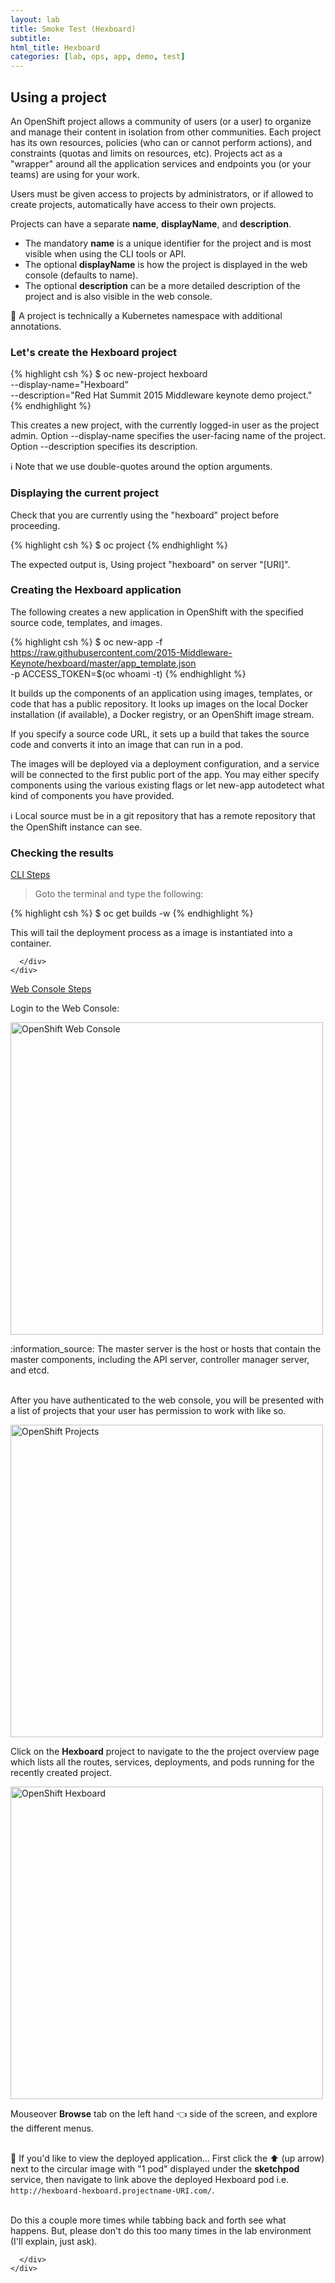 ```yaml
---
layout: lab
title: Smoke Test (Hexboard)
subtitle:
html_title: Hexboard
categories: [lab, ops, app, demo, test]
---
```


## Using a project

An OpenShift project allows a community of users (or a user) to organize and manage their content in isolation from other communities. Each project has its own resources, policies (who can or cannot perform actions), and constraints (quotas and limits on resources, etc). Projects act as a "wrapper" around all the application services and endpoints you (or your teams) are using for your work.

Users must be given access to projects by administrators, or if allowed to create projects, automatically have access to their own projects.

Projects can have a separate **name**, **displayName**, and **description**.

- The mandatory **name** is a unique identifier for the project and is most visible when using the CLI tools or API.
- The optional **displayName** is how the project is displayed in the web console (defaults to name).
- The optional **description** can be a more detailed description of the project and is also visible in the web console.

:thought_balloon: A project is technically a Kubernetes namespace with additional annotations.


###  Let's create the Hexboard project

{% highlight csh %}
$ oc new-project hexboard \
     --display-name="Hexboard" \
     --description="Red Hat Summit 2015 Middleware keynote demo project."
{% endhighlight %}

This creates a new project, with the currently logged-in user as the project admin. Option --display-name specifies the user-facing name of the project. Option --description specifies its description.

:information_source: Note that we use double-quotes around the option arguments.

###  Displaying the current project

Check that you are currently using the "hexboard" project before proceeding.

{% highlight csh %}
$ oc project
{% endhighlight %}

The expected output is, Using project "hexboard" on server "[URI]".

###  Creating the Hexboard application

The following creates a new application in OpenShift with the specified source code, templates, and images.

{% highlight csh %}
$ oc new-app -f https://raw.githubusercontent.com/2015-Middleware-Keynote/hexboard/master/app_template.json \
             -p ACCESS_TOKEN=$(oc whoami -t)
{% endhighlight %}

It builds up the components of an application using images, templates, or code that has a public repository. It looks up images on the local Docker installation (if available), a Docker registry, or an OpenShift image stream.

If you specify a source code URL, it sets up a build that takes the source code and converts it into an image that can run in a pod.

The images will be deployed via a deployment configuration, and a service will be connected to the first public port of the app. You may either specify components using the various existing flags or let new-app autodetect what kind of components you have provided.

:information_source: Local source must be in a git repository that has a remote repository that the OpenShift instance can see.

###  Checking the results

<div class="panel-group" id="accordionA" role="tablist" aria-multiselectable="true">
  <div class="panel panel-default">
    <div class="panel-heading" role="tab" id="headingAOne">
      <div class="panel-title">
        <a role="button" data-toggle="collapse" data-parent="#accordionA" href="#collapseAOne" aria-expanded="true" aria-controls="collapseAOne">
          CLI Steps
        </a>
      </div>
    </div>
    <div id="collapseAOne" class="panel-collapse collapse" role="tabpanel" aria-labelledby="headingAOne">
      <div class="panel-body">

<blockquote>
<i class="fa fa-terminal"></i> Goto the terminal and type the following:
</blockquote>
{% highlight csh %}
$ oc get builds -w
{% endhighlight %}

This will tail the deployment process as a image is instantiated into a container.

      </div>
    </div>
  </div>
  <div class="panel panel-default">
    <div class="panel-heading" role="tab" id="headingATwo">
      <div class="panel-title">
        <a class="collapsed" role="button" data-toggle="collapse" data-parent="#accordionA" href="#collapseATwo" aria-expanded="false" aria-controls="collapseATwo">
          Web Console Steps
        </a>
      </div>
    </div>
    <div id="collapseATwo" class="panel-collapse collapse" role="tabpanel" aria-labelledby="headingATwo">
      <div class="panel-body">

Login to the Web Console:
<p><img alt="OpenShift Web Console" src="{{ site.baseurl }}/images/ose-master-login.png" width="500"/></p>
:information_source: The master server is the host or hosts that contain the master components, including the API server, controller manager server, and etcd.<br/><br/>

After you have authenticated to the web console, you will be presented with a list of projects that your user has permission to work with like so.
<p><img alt="OpenShift Projects" src="{{ site.baseurl }}/images/ose-master-console.png" width="500"/></p>

Click on the <b>Hexboard</b> project to navigate to the the project overview page which lists all the routes, services, deployments, and pods running for the recently created project.
<p><img alt="OpenShift Hexboard" src="{{ site.baseurl }}/images/ose-hexboard-project.png" width="500"/></p>

Mouseover <b>Browse</b> tab on the left hand :point_left: side of the screen, and explore the different menus.<br/><br/>

:thought_balloon: If you'd like to view the deployed application... First click the :arrow_up: (up arrow) next to the circular image with "1 pod" displayed under the <b>sketchpod</b> service, then navigate to link above the deployed Hexboard pod i.e. `http://hexboard-hexboard.projectname-URI.com/`.<br/><br/>

Do this a couple more times while tabbing back and forth see what happens. But, please don't do this too many times in the lab environment (I'll explain, just ask).

      </div>
    </div>
  </div>
</div>
